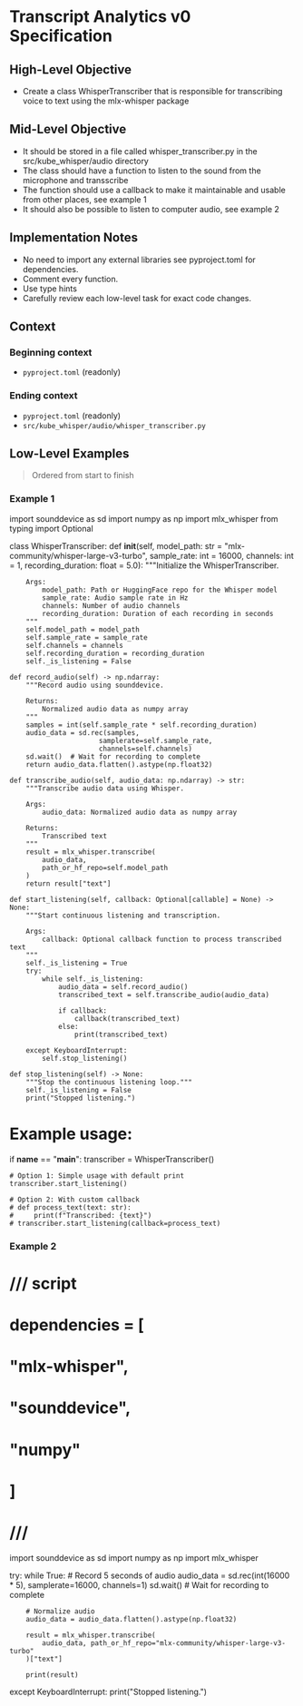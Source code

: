 # Transcript Analytics v0 Specification

## High-Level Objective

- Create a class WhisperTranscriber that is responsible for transcribing voice to text using the mlx-whisper package

## Mid-Level Objective
- It should be stored in a file called whisper_transcriber.py in the src/kube_whisper/audio directory
- The class should have a function to listen to the sound from the microphone and transscribe
- The function should use a callback to make it maintainable and usable from other places, see example 1
- It should also be possible to listen to computer audio, see example 2

## Implementation Notes
- No need to import any external libraries see pyproject.toml for dependencies.
- Comment every function.
- Use type hints 
- Carefully review each low-level task for exact code changes.

## Context

### Beginning context
- `pyproject.toml` (readonly)

### Ending context
- `pyproject.toml` (readonly)
- `src/kube_whisper/audio/whisper_transcriber.py`

## Low-Level Examples
> Ordered from start to finish
### Example 1
import sounddevice as sd
import numpy as np
import mlx_whisper
from typing import Optional

class WhisperTranscriber:
    def __init__(self, 
                 model_path: str = "mlx-community/whisper-large-v3-turbo",
                 sample_rate: int = 16000,
                 channels: int = 1,
                 recording_duration: float = 5.0):
        """Initialize the WhisperTranscriber.
        
        Args:
            model_path: Path or HuggingFace repo for the Whisper model
            sample_rate: Audio sample rate in Hz
            channels: Number of audio channels
            recording_duration: Duration of each recording in seconds
        """
        self.model_path = model_path
        self.sample_rate = sample_rate
        self.channels = channels
        self.recording_duration = recording_duration
        self._is_listening = False

    def record_audio(self) -> np.ndarray:
        """Record audio using sounddevice.
        
        Returns:
            Normalized audio data as numpy array
        """
        samples = int(self.sample_rate * self.recording_duration)
        audio_data = sd.rec(samples, 
                          samplerate=self.sample_rate,
                          channels=self.channels)
        sd.wait()  # Wait for recording to complete
        return audio_data.flatten().astype(np.float32)

    def transcribe_audio(self, audio_data: np.ndarray) -> str:
        """Transcribe audio data using Whisper.
        
        Args:
            audio_data: Normalized audio data as numpy array
            
        Returns:
            Transcribed text
        """
        result = mlx_whisper.transcribe(
            audio_data, 
            path_or_hf_repo=self.model_path
        )
        return result["text"]

    def start_listening(self, callback: Optional[callable] = None) -> None:
        """Start continuous listening and transcription.
        
        Args:
            callback: Optional callback function to process transcribed text
        """
        self._is_listening = True
        try:
            while self._is_listening:
                audio_data = self.record_audio()
                transcribed_text = self.transcribe_audio(audio_data)
                
                if callback:
                    callback(transcribed_text)
                else:
                    print(transcribed_text)
                    
        except KeyboardInterrupt:
            self.stop_listening()

    def stop_listening(self) -> None:
        """Stop the continuous listening loop."""
        self._is_listening = False
        print("Stopped listening.")

# Example usage:
if __name__ == "__main__":
    transcriber = WhisperTranscriber()
    
    # Option 1: Simple usage with default print
    transcriber.start_listening()
    
    # Option 2: With custom callback
    # def process_text(text: str):
    #     print(f"Transcribed: {text}")
    # transcriber.start_listening(callback=process_text)

### Example 2
# /// script
# dependencies = [
#   "mlx-whisper",
#   "sounddevice",
#   "numpy"
# ]
# ///

import sounddevice as sd
import numpy as np
import mlx_whisper

try:
    while True:
        # Record 5 seconds of audio
        audio_data = sd.rec(int(16000 * 5), samplerate=16000, channels=1)
        sd.wait()  # Wait for recording to complete

        # Normalize audio
        audio_data = audio_data.flatten().astype(np.float32)

        result = mlx_whisper.transcribe(
            audio_data, path_or_hf_repo="mlx-community/whisper-large-v3-turbo"
        )["text"]

        print(result)

except KeyboardInterrupt:
    print("Stopped listening.")
